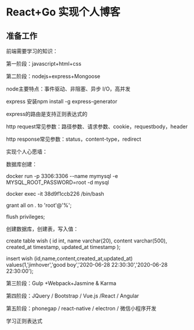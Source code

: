 # React+Go 实现个人博客

## 准备工作

前端需要学习的知识：

第一阶段：javascript+html+css

第二阶段：nodejs+express+Mongoose 

node主要特点：事件驱动、非阻塞、异步 I/O，高并发

express 安装npm install -g express-generator

express的路由是支持正则表达式的

http request常见参数：路径参数、请求参数、cookie，requestbody，header

http response常见参数：status，content-type，redirect

实现个人心愿墙：

数据库创建：

docker run -p 3306:3306 --name mymysql -e MYSQL_ROOT_PASSWORD=root -d mysql

docker exec -it 38d9f1ccb226 /bin/bash

grant all on *.* to 'root'@'%';

flush privileges;



创建数据库，创建表，写入值：

create table wish
(
id int,
name varchar(20),
content varchar(500),
created_at timestamp,
updated_at timestamp
);

insert wish (id,name,content,created_at,updated_at) values(1,'jimhover','good boy','2020-06-28 22:30:30','2020-06-28 22:30:00');



第三阶段：Gulp +Webpack+Jasmine & Karma

第四阶段：JQuery / Bootstrap / Vue.js /React / Angular

第五阶段：phonegap / react-native / electron / 微信小程序开发

学习正则表达式











